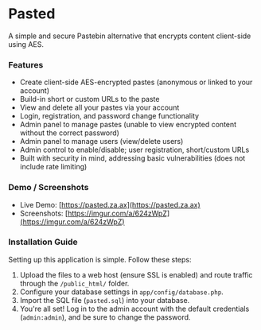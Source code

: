 # Pasted
A simple and secure Pastebin alternative that encrypts content client-side using AES.

### Features
- Create client-side AES-encrypted pastes (anonymous or linked to your account)
- Build-in short or custom URLs to the paste
- View and delete all your pastes via your account
- Login, registration, and password change functionality
- Admin panel to manage pastes (unable to view encrypted content without the correct password)
- Admin panel to manage users (view/delete users)
- Admin control to enable/disable; user registration, short/custom URLs
- Built with security in mind, addressing basic vulnerabilities (does not include rate limiting)

### Demo / Screenshots
- Live Demo: [https://pasted.za.ax](https://pasted.za.ax)
- Screenshots: [https://imgur.com/a/624zWpZ](https://imgur.com/a/624zWpZ)

### Installation Guide
Setting up this application is simple. Follow these steps:

1. Upload the files to a web host (ensure SSL is enabled) and route traffic through the `/public_html/` folder.
2. Configure your database settings in `app/config/database.php`.
3. Import the SQL file (`pasted.sql`) into your database.
4. You're all set! Log in to the admin account with the default credentials (`admin:admin`), and be sure to change the password.
